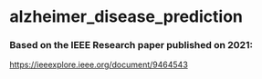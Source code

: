 # alzheimer_disease_prediction

### Based on the IEEE Research paper published on 2021:
https://ieeexplore.ieee.org/document/9464543
